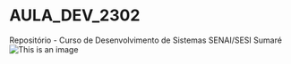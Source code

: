 # AULA_DEV_2302

 Repositório - Curso de Desenvolvimento de Sistemas SENAI/SESI Sumaré
![This is an image](https://img.quizur.com/f/img632ce1e041bcd1.36289456.jpg?lastEdited=1663885802) 
